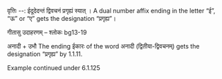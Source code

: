 

वृत्तिः --: ईदूदेदन्‍तं द्विवचनं प्रगृह्यं स्‍यात् । A dual number affix ending in the letter “ई”, “ऊ” or “ए” gets the designation “प्रगृह्य”।


गीतासु उदाहरणम् – श्लोकः bg13-19


अनादी + उभौ The ending ईकारः of the word अनादी (द्वितीया-द्विवचनम्) gets the designation “प्रगृह्य” by 1.1.11.


Example continued under 6.1.125

